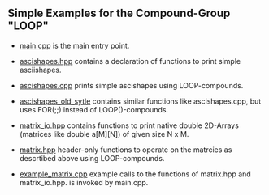 ## Simple Examples for the  Compound-Group "LOOP" ##

- [main.cpp](main.cpp)
    is the main entry point.

- [ascishapes.hpp](ascishapes.hpp)
    contains a declaration of functions to print simple asciishapes.
- [ascishapes.cpp](ascishapes.cpp)
    prints simple ascishapes using LOOP-compounds.
- [ascishapes_old_sytle](ascishapes_old_sytle)
  contains similar functions like ascishapes.cpp, but uses FOR(;;) instead of LOOP()-compounds.

- [matrix_io.hpp](matrix_io.hpp)
    contains functions to print native double 2D-Arrays (matrices like double a[M][N]) of given size N x M.
- [matrix.hpp](matrix.hpp)
    header-only functions to operate on the matrcies as descrtibed above using LOOP-compounds.  
- [example_matrix.cpp](example_matrix.cpp)
    example calls to the functions of  matrix.hpp and matrix_io.hpp.
    is invoked by main.cpp.
